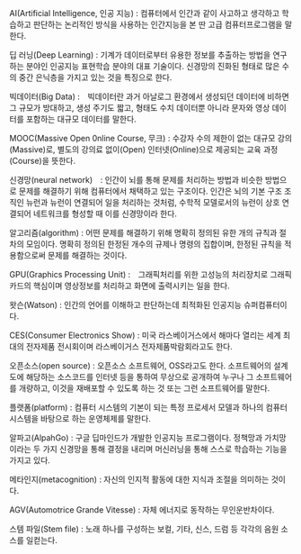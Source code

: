 AI(Artificial Intelligence, 인공 지능) : 컴퓨터에서 인간과 같이 사고하고 생각하고 학습하고 판단하는 논리적인 방식을 사용하는 인간지능을 본 딴 고급 컴퓨터프로그램을 말한다.

     

딥 러닝(Deep Learning) : 기계가 데이터로부터 유용한 정보를 추출하는 방법을 연구하는 분야인 인공지능 표현학습 분야의 대표 기술이다. 신경망의 진화된 형태로 많은 수의 중간 은닉층을 가지고 있는 것을 특징으로 한다.

     

빅데이터(Big Data) :　빅데이터란 과거 아날로그 환경에서 생성되던 데이터에 비하면 그 규모가 방대하고, 생성 주기도 짧고, 형태도 수치 데이터뿐 아니라 문자와 영상 데이터를 포함하는 대규모 데이터를 말한다.

     

MOOC(Massive Open 0nline Course, 무크) : 수강자 수의 제한이 없는 대규모 강의(Massive)로, 별도의 강의료 없이(Open) 인터넷(Online)으로 제공되는 교육 과정(Course)을 뜻한다.

     

신경망(neural network)　: 인간이 뇌를 통해 문제를 처리하는 방법과 비슷한 방법으로 문제를 해결하기 위해 컴퓨터에서 채택하고 있는 구조이다. 인간은 뇌의 기본 구조 조직인 뉴런과 뉴런이 연결되어 일을 처리하는 것처럼, 수학적 모델로서의 뉴런이 상호 연결되어 네트워크를 형성할 때 이를 신경망이라 한다.

     

알고리즘(algorithm) : 어떤 문제를 해결하기 위해 명확히 정의된 유한 개의 규칙과 절차의 모임이다. 명확히 정의된 한정된 개수의 규제나 명령의 집합이며, 한정된 규칙을 적용함으로써 문제를 해결하는 것이다.

     

GPU(Graphics Processing Unit) :　그래픽처리를 위한 고성능의 처리장치로 그래픽카드의 핵심이며 영상정보를 처리하고 화면에 출력시키는 일을 한다.

     

왓슨(Watson) : 인간의 언어를 이해하고 판단하는데 최적화된 인공지능 슈퍼컴퓨터이다.

     

CES(Consumer Electronics Show) : 미국 라스베이거스에서 해마다 열리는 세계 최대의 전자제품 전시회이며 라스베이거스 전자제품박람회라고도 한다.

     

오픈소스(open source) : 오픈소스 소프트웨어, OSS라고도 한다. 소프트웨어의 설계도에 해당하는 소스코드를 인터넷 등을 통하여 무상으로 공개하여 누구나 그 소프트웨어를 개량하고, 이것을 재배포할 수 있도록 하는 것 또는 그런 소프트웨어를 말한다.

     

플랫폼(platform) : 컴퓨터 시스템의 기본이 되는 특정 프로세서 모델과 하나의 컴퓨터 시스템을 바탕으로 하는 운영체제를 말한다.

     

알파고(AlpahGo) : 구글 딥마인드가 개발한 인공지능 프로그램이다. 정책망과 가치망이라는 두 가지 신경망을 통해 결정을 내리며 머신러닝을 통해 스스로 학습하는 기능을 가지고 있다.

     

메타인지(metacognition) : 자신의 인지적 활동에 대한 지식과 조절을 의미하는 것이다.

     

AGV(Automotrice Grande Vitesse) : 자체 에너지로 동작하는 무인운반차이다.

     

스템 파일(Stem file) : 노래 하나를 구성하는 보컬, 기타, 신스, 드럼 등 각각의 음원 소스를 일컫는다.
